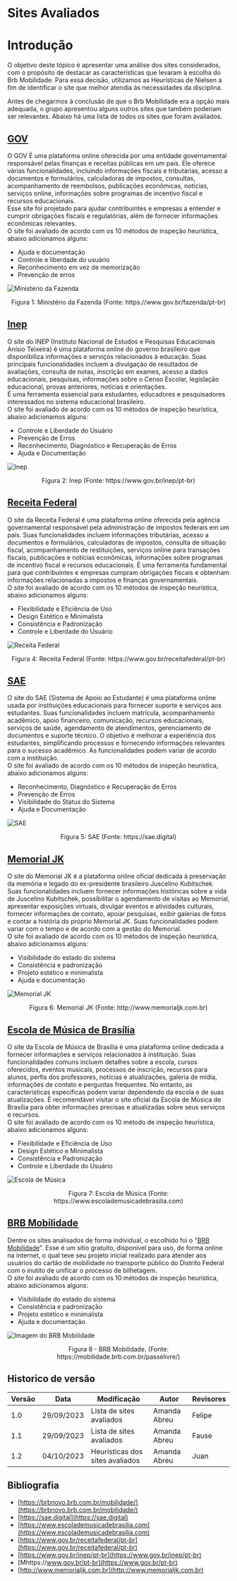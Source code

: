 # Sites Avaliados

# Introdução

O objetivo deste tópico é apresentar uma análise dos sites considerados, com o propósito de destacar as características que levaram à escolha do Brb Mobilidade. Para essa decisão, utilizamos as Heurísticas de Nielsen a fim de identificar o site que melhor atendia às necessidades da disciplina.

Antes de chegarmos à conclusão de que o Brb Mobilidade era a opção mais adequada, o grupo apresentou alguns outros sites que também poderiam ser relevantes. Abaixo há uma lista de todos os sites que foram avaliados. 

## [GOV](https://www.gov.br/fazenda/pt-br)
O GOV É uma plataforma online oferecida por uma entidade governamental responsável pelas finanças e receitas públicas em um país. Ele oferece várias funcionalidades, incluindo informações fiscais e tributárias, acesso a documentos e formulários, calculadoras de impostos, consultas, acompanhamento de reembolsos, publicações econômicas, notícias, serviços online, informações sobre programas de incentivo fiscal e recursos educacionais.  <br>
Esse site foi projetado para ajudar contribuintes e empresas a entender e cumprir obrigações fiscais e regulatórias, além de fornecer informações econômicas relevantes. <br>
O site foi avaliado de acordo com os 10 métodos de inspeção heurística, abaixo adicionamos alguns: <br>
- Ajuda e documentação <br>
- Controle e liberdade do usuário <br>
- Reconhecimento em vez de memorização <br>
- Prevenção de erros <br>

![Ministério da Fazenda](assets/minis%20fazenda.png)

<div style= "text-align: center">
<p>Figura 1: Ministério da Fazenda (Fonte: https://www.gov.br/fazenda/pt-br)</p> 
</div>



## [Inep](https://www.gov.br/inep/pt-br)
O site do INEP (Instituto Nacional de Estudos e Pesquisas Educacionais Anísio Teixeira) é uma plataforma online do governo brasileiro que disponibiliza informações e serviços relacionados à educação. Suas principais funcionalidades incluem a divulgação de resultados de avaliações, consulta de notas, inscrição em exames, acesso a dados educacionais, pesquisas, informações sobre o Censo Escolar, legislação educacional, provas anteriores, notícias e orientações. <br>
É uma ferramenta essencial para estudantes, educadores e pesquisadores interessados no sistema educacional brasileiro.<br>
O site foi avaliado de acordo com os 10 métodos de inspeção heurística, abaixo adicionamos alguns: <br>
- Controle e Liberdade do Usuário <br>
- Prevenção de Erros <br>
- Reconhecimento, Diagnóstico e Recuperação de Erros <br>
- Ajuda e Documentação <br>

![Inep](assets/inep.png)

<div style= "text-align: center">
<p>Figura 2: Inep (Fonte: https://www.gov.br/inep/pt-br)</p>
</div>




## [Receita Federal](https://www.gov.br/receitafederal/pt-br)
O site da Receita Federal é uma plataforma online oferecida pela agência governamental responsável pela administração de impostos federais em um país. Suas funcionalidades incluem informações tributárias, acesso a documentos e formulários, calculadoras de impostos, consulta de situação fiscal, acompanhamento de restituições, serviços online para transações fiscais, publicações e notícias econômicas, informações sobre programas de incentivo fiscal e recursos educacionais. É uma ferramenta fundamental para que contribuintes e empresas cumpram obrigações fiscais e obtenham informações relacionadas a impostos e finanças governamentais. <br>
O site foi avaliado de acordo com os 10 métodos de inspeção heurística, abaixo adicionamos alguns: <br>
- Flexibilidade e Eficiência de Uso <br>
- Design Estético e Minimalista <br>
- Consistência e Padronização <br>
- Controle e Liberdade do Usuário <br>
 
![Receita Federal](assets/receita%20federal.png)

<div style= "text-align: center">
<p>Figura 4: Receita Federal (Fonte: https://www.gov.br/receitafederal/pt-br)</p>
</div>


## [SAE](https://sae.digital)
O site do SAE (Sistema de Apoio ao Estudante) é uma plataforma online usada por instituições educacionais para fornecer suporte e serviços aos estudantes. Suas funcionalidades incluem matrícula, acompanhamento acadêmico, apoio financeiro, comunicação, recursos educacionais, serviços de saúde, agendamento de atendimentos, gerenciamento de documentos e suporte técnico. O objetivo é melhorar a experiência dos estudantes, simplificando processos e fornecendo informações relevantes para o sucesso acadêmico. As funcionalidades podem variar de acordo com a instituição. <br>
O site foi avaliado de acordo com os 10 métodos de inspeção heurística, abaixo adicionamos alguns: <br>
- Reconhecimento, Diagnóstico e Recuperação de Erros <br>
- Prevenção de Erros <br>
- Visibilidade do Status do Sistema <br>
- Ajuda e Documentação <br>
   

![SAE](assets/sae.png)

<div style= "text-align: center">
<p>Figura 5: SAE (Fonte: https://sae.digital)</p>
</div>


## [Memorial JK](http://www.memorialjk.com.br)
O site do Memorial JK é a plataforma online oficial dedicada à preservação da memória e legado do ex-presidente brasileiro Juscelino Kubitschek. Suas funcionalidades incluem fornecer informações históricas sobre a vida de Juscelino Kubitschek, possibilitar o agendamento de visitas ao Memorial, apresentar exposições virtuais, divulgar eventos e atividades culturais, fornecer informações de contato, apoiar pesquisas, exibir galerias de fotos e contar a história do próprio Memorial JK. Suas funcionalidades podem variar com o tempo e de acordo com a gestão do Memorial.  <br>
O site foi avaliado de acordo com os 10 métodos de inspeção heurística, abaixo adicionamos alguns: <br>
- Visibilidade do estado do sistema <br>
- Consistência e padronização <br>
- Projeto estético e minimalista <br>
- Ajuda e documentação <br>

![Memorial JK](assets/memorial%20jk.png)

<div style= "text-align: center">
<p>Figura 6: Memorial JK (Fonte: http://www.memorialjk.com.br)</p>
</div>


## [Escola de Música de Brasília](https://www.escolademusicadebrasilia.com)
O site da Escola de Música de Brasília é uma plataforma online dedicada a fornecer informações e serviços relacionados à instituição. Suas funcionalidades comuns incluem detalhes sobre a escola, cursos oferecidos, eventos musicais, processos de inscrição, recursos para alunos, perfis dos professores, notícias e atualizações, galeria de mídia, informações de contato e perguntas frequentes. No entanto, as características específicas podem variar dependendo da escola e de suas atualizações. É recomendável visitar o site oficial da Escola de Música de Brasília para obter informações precisas e atualizadas sobre seus serviços e recursos.<br>
O site foi avaliado de acordo com os 10 método de inspeção heurística, abaixo adicionamos alguns: <br>
- Flexibilidade e Eficiência de Uso <br>
- Design Estético e Minimalista <br>
- Consistência e Padronização <br>
- Controle e Liberdade do Usuário <br>

![Escola de Música](assets/escola%20de%20musica.png)

<div style= "text-align: center">
<p>Figura 7: Escola de Música (Fonte: https://www.escolademusicadebrasilia.com)</p>
</div>

## [BRB Mobilidade](https://mobilidade.brb.com.br/passelivre/)

Dentre os sites analisados de forma individual, o escolhido foi o "[BRB Mobilidade](https://mobilidade.brb.com.br)". Esse é um sítio gratuito, disponível para uso, de forma online na internet, o qual teve seu projeto inicial realizado para atender aos usuários do cartão de mobilidade no transporte público do Distrito Federal com o inutito de unificar o processo de bilhetagem. <br>
O site foi avaliado de acordo com os 10 métodos de inspeção heurística, abaixo adicionamos alguns: <br>
- Visibilidade do estado do sistema <br>
- Consistência e padronização <br>
- Projeto estético e minimalista <br>
- Ajuda e documentação <br>


![Imagem do BRB Mobilidade](assets/brb.png)

<div style="text-align: center">
<p>Figura 8 -  BRB Mobilidade. (Fonte: https://mobilidade.brb.com.br/passelivre/)</p>
</div>



## Historico de versão

| Versão | Data       | Modificação                             | Autor                         | Revisores                         |
| ------ | ---------- | --------------------------------------- | ----------------------------- |-----------------------------------|
|    1.0  |   29/09/2023   |   Lista de sites avaliados |  Amanda Abreu| Felipe |
|    1.1  |   29/09/2023   |   Lista de sites avaliados |  Amanda Abreu| Fause |
|    1.2  |   04/10/2023   |   Heurísticas dos sites avaliados |  Amanda Abreu| Juan |

## Bibliografia
* [https://brbnovo.brb.com.br/mobilidade/](https://brbnovo.brb.com.br/mobilidade/)
* [https://sae.digital](https://sae.digital)
* [https://www.escolademusicadebrasilia.com](https://www.escolademusicadebrasilia.com)
* [https://www.gov.br/receitafederal/pt-br](https://www.gov.br/receitafederal/pt-br)
* [https://www.gov.br/inep/pt-br](https://www.gov.br/inep/pt-br)
* [Mhttps://www.gov.br/pt-br](https://www.gov.br/pt-br)
* [http://www.memorialjk.com.br](http://www.memorialjk.com.br)
